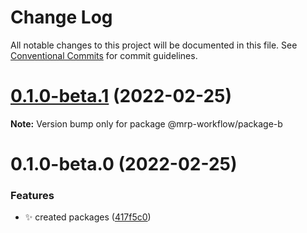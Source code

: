 # Change Log

All notable changes to this project will be documented in this file.
See [Conventional Commits](https://conventionalcommits.org) for commit guidelines.

# [0.1.0-beta.1](https://github.com/Timfts/monorepo-workflow/compare/v0.1.0-beta.0...v0.1.0-beta.1) (2022-02-25)

**Note:** Version bump only for package @mrp-workflow/package-b





# 0.1.0-beta.0 (2022-02-25)


### Features

* ✨ created packages ([417f5c0](https://github.com/Timfts/monorepo-workflow/commit/417f5c05553378210998f584fe0a2cb504bf8802))
